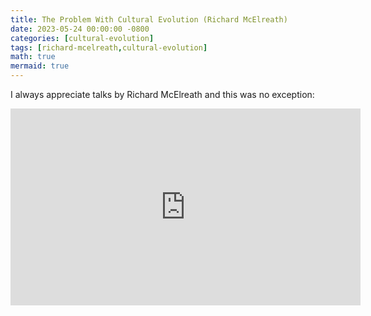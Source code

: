 ```yaml
---
title: The Problem With Cultural Evolution (Richard McElreath)
date: 2023-05-24 00:00:00 -0800
categories: [cultural-evolution]
tags: [richard-mcelreath,cultural-evolution]
math: true
mermaid: true
---
```


I always appreciate talks by Richard McElreath and this was no exception:

<iframe width="560" height="315" src="https://www.youtube.com/embed/Ez3o3uWRSyY" title="YouTube video player" frameborder="0" allow="accelerometer; autoplay; clipboard-write; encrypted-media; gyroscope; picture-in-picture; web-share" allowfullscreen></iframe>

